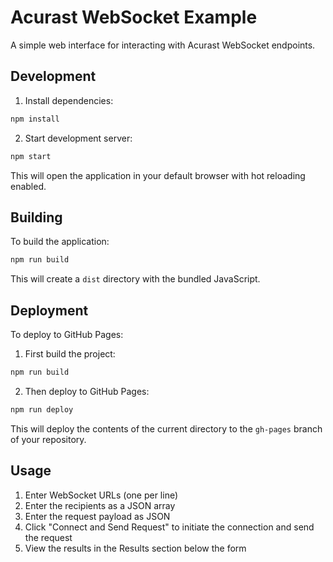 # Acurast WebSocket Example

A simple web interface for interacting with Acurast WebSocket endpoints.

## Development

1. Install dependencies:

```bash
npm install
```

2. Start development server:

```bash
npm start
```

This will open the application in your default browser with hot reloading enabled.

## Building

To build the application:

```bash
npm run build
```

This will create a `dist` directory with the bundled JavaScript.

## Deployment

To deploy to GitHub Pages:

1. First build the project:

```bash
npm run build
```

2. Then deploy to GitHub Pages:

```bash
npm run deploy
```

This will deploy the contents of the current directory to the `gh-pages` branch of your repository.

## Usage

1. Enter WebSocket URLs (one per line)
2. Enter the recipients as a JSON array
3. Enter the request payload as JSON
4. Click "Connect and Send Request" to initiate the connection and send the request
5. View the results in the Results section below the form
